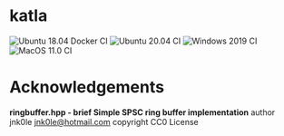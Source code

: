 # katla
![Ubuntu 18.04 Docker CI](https://github.com/plok/katla/workflows/ubuntu-18.04-docker-ci/badge.svg)
![Ubuntu 20.04 CI](https://github.com/plok/katla/workflows/ubuntu-20.04-ci/badge.svg)
![Windows 2019 CI](https://github.com/plok/katla/workflows/windows-2019-ci/badge.svg)
![MacOS 11.0 CI](https://github.com/plok/katla/workflows/macos-11.0-ci/badge.svg)


# Acknowledgements

**ringbuffer.hpp - brief Simple SPSC ring buffer implementation**
author jnk0le <jnk0le@hotmail.com>
copyright CC0 License


